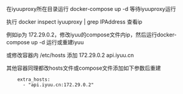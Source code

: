在iyuuproxy所在目录运行 docker-compose up -d 等待iyuuproxy运行

执行 docker inspect iyuuproxy | grep IPAddress 查看ip

例如ip为 172.29.0.2，修改iyuu的compose文件内ip，然后运行docker-compose up -d 运行或重建iyuu

或修改容器内 /etc/hosts 添加 172.29.0.2 api.iyuu.cn

其他容器同理都改hosts文件或compose文件添加如下参数后重建
```
    extra_hosts: 
      - "api.iyuu.cn:172.29.0.2"
